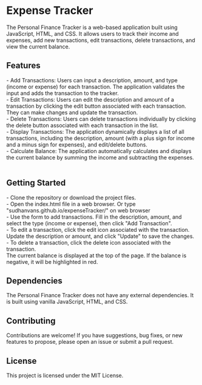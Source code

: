 <h1>Expense Tracker</h1>

The Personal Finance Tracker is a web-based application built using JavaScript, HTML, and CSS. It allows users to track their income and expenses, add new transactions, edit transactions, delete transactions, and view the current balance.

<h2> Features</h2>
- Add Transactions: Users can input a description, amount, and type (income or expense) for each transaction. The application validates the input and adds the transaction to the tracker.<br>
- Edit Transactions: Users can edit the description and amount of a transaction by clicking the edit button associated with each transaction. They can make changes and update the transaction.<br>
- Delete Transactions: Users can delete transactions individually by clicking the delete button associated with each transaction in the list.<br>
- Display Transactions: The application dynamically displays a list of all transactions, including the description, amount (with a plus sign for income and a minus sign for expenses), and edit/delete buttons.<br>
- Calculate Balance: The application automatically calculates and displays the current balance by summing the income and subtracting the expenses.<br><br>
<h2> Getting Started</h2>
- Clone the repository or download the project files.<br>
- Open the index.html file in a web browser.
Or type "sudhanvans.github.io/expenseTracker/" on web browser<br>
- Use the form to add transactions. Fill in the description, amount, and select the type (income or expense), then click "Add Transaction".<br>
- To edit a transaction, click the edit icon associated with the transaction. Update the description or amount, and click "Update" to save the changes.<br>
- To delete a transaction, click the delete icon associated with the transaction.<br>
The current balance is displayed at the top of the page. If the balance is negative, it will be highlighted in red.<br>

<h2> Dependencies</h2>
The Personal Finance Tracker does not have any external dependencies. It is built using vanilla JavaScript, HTML, and CSS.<br>

## Contributing
Contributions are welcome! If you have suggestions, bug fixes, or new features to propose, please open an issue or submit a pull request.<br>

## License
This project is licensed under the MIT License.<br>
